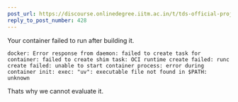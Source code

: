 ```yaml
---
post_url: https://discourse.onlinedegree.iitm.ac.in/t/tds-official-project1-discrepencies/171141/435
reply_to_post_number: 428
---
```

Your container failed to run after building it.

```
docker: Error response from daemon: failed to create task for container: failed to create shim task: OCI runtime create failed: runc create failed: unable to start container process: error during container init: exec: "uv": executable file not found in $PATH: unknown

```

Thats why we cannot evaluate it.